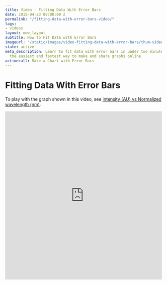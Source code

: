 ```yaml
---
title: Video - Fitting Data With Error Bars
date: 2015-04-23 00:00:00 Z
permalink: "/fitting-data-with-error-bars-video/"
tags:
- videos
layout: new_layout
subtitle: How to Fit Data with Error Bars
imageurl: "/static/images/video-fitting-data-with-error-bars/thum-video-fitting-data-with-error-bars.png"
state: active
meta_description: Learn to fit data with error bars in under two minutes. Plotly is
  the easiest and fastest way to make and share graphs online.
actioncall: Make a Chart with Error Bars
---
```


# Fitting Data With Error Bars

To play with the graph shown in this video, see [Intensity (AU) vs Normalized wavelength (nm)](https://plot.ly/2505/~chris/).

<iframe src="https://www.youtube.com/embed/eWan9iNJtaA" width="100%" height="540" frameborder="0" webkitallowfullscreen mozallowfullscreen allowfullscreen></iframe>
